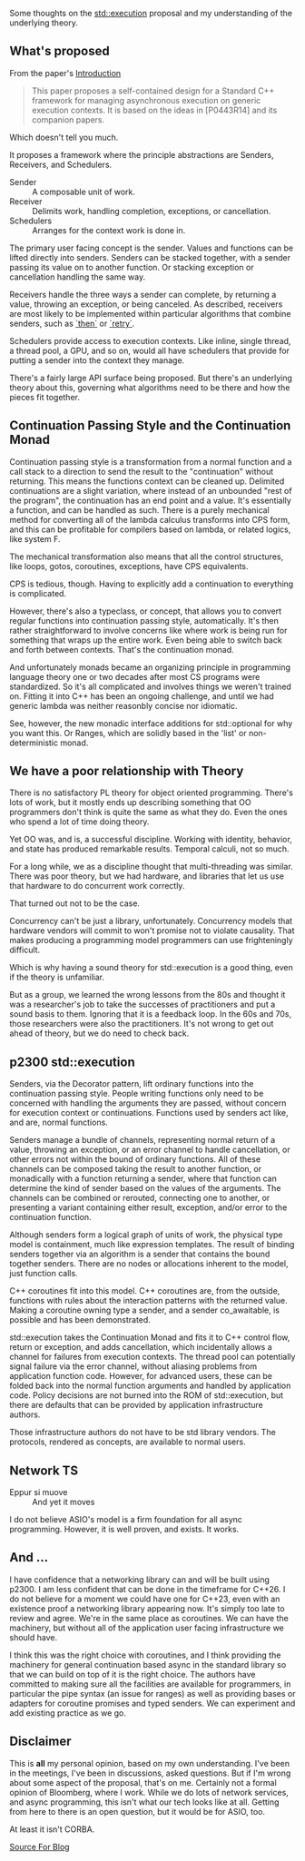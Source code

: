 <html><body><p> Some thoughts on the <a href="https://wg21.link/p2300">std::execution</a> proposal and my understanding of the underlying theory. </p>

<div id="outline-container-org6280fb4" class="outline-2">
<h2 id="org6280fb4">What's proposed</h2>
<div class="outline-text-2" id="text-org6280fb4">
<p> From the paper's <a href="https://brycelelbach.github.io/wg21_p2300_std_execution/std_execution.html#intro">Introduction</a> </p>

<blockquote>
<p> This paper proposes a self-contained design for a Standard C++ framework for managing asynchronous execution on generic execution contexts. It is based on the ideas in [P0443R14] and its companion papers. </p>
</blockquote>

<p> Which doesn't tell you much. </p>

<p> It proposes a framework where the principle abstractions are Senders, Receivers, and Schedulers. </p>

<dl class="org-dl">
<dt>Sender</dt><dd>A composable unit of work.</dd>
<dt>Receiver</dt><dd>Delimits work, handling completion, exceptions, or cancellation.</dd>
<dt>Schedulers</dt><dd>Arranges for the context work is done in.</dd>
</dl>


<p> The primary user facing concept is the sender. Values and functions can be lifted directly into senders. Senders can be stacked together, with a sender passing its value on to another function. Or stacking exception or cancellation handling the same way. </p>

<p> Receivers handle the three ways a sender can complete, by returning a value, throwing an exception, or being canceled. As described, receivers are most likely to be implemented within particular algorithms that combine senders, such as <a href="https://brycelelbach.github.io/wg21_p2300_std_execution/std_execution.html#example-then">`then`</a> or <a href="https://brycelelbach.github.io/wg21_p2300_std_execution/std_execution.html#example-retry">`retry`</a>. </p>

<p> Schedulers provide access to execution contexts. Like inline, single thread, a thread pool, a GPU, and so on, would all have schedulers that provide for putting a sender into the context they manage. </p>

<p> There's a fairly large API surface being proposed. But there's an underlying theory about this, governing what algorithms need to be there and how the pieces fit together. </p>
</div>
</div>

<div id="outline-container-org8699f4f" class="outline-2">
<h2 id="org8699f4f">Continuation Passing Style and the Continuation Monad</h2>
<div class="outline-text-2" id="text-org8699f4f">
<p> Continuation passing style is a transformation from a normal function and a call stack to a direction to send the result to the "continuation" without returning. This means the functions context can be cleaned up. Delimited continuations are a slight variation, where instead of an unbounded "rest of the program", the continuation has an end point and a value. It's essentially a function, and can be handled as such. There is a purely mechanical method for converting all of the lambda calculus transforms into CPS form, and this can be profitable for compilers based on lambda, or related logics, like system F. </p>

<p> The mechanical transformation also means that all the control structures, like loops, gotos, coroutines, exceptions, have CPS equivalents. </p>

<p> CPS is tedious, though. Having to explicitly add a continuation to everything is complicated. </p>

<p> However, there's also a typeclass, or concept, that allows you to convert regular functions into continuation passing style, automatically. It's then rather straightforward to involve concerns like where work is being run for something that wraps up the entire work. Even being able to switch back and forth between contexts. That's the continuation monad. </p>

<p> And unfortunately monads became an organizing principle in programming language theory one or two decades after most CS programs were standardized. So it's all complicated and involves things we weren't trained on. Fitting it into C++ has been an ongoing challenge, and until we had generic lambda was neither reasonbly concise nor idiomatic. </p>

<p> See, however, the new monadic interface additions for std::optional for why you want this. Or Ranges, which are solidly based in the 'list' or non-deterministic monad. </p>
</div>
</div>

<div id="outline-container-org32f30b7" class="outline-2">
<h2 id="org32f30b7">We have a poor relationship with Theory</h2>
<div class="outline-text-2" id="text-org32f30b7">
<p> There is no satisfactory PL theory for object oriented programming. There's lots of work, but it mostly ends up describing something that OO programmers don't think is quite the same as what they do. Even the ones who spend a lot of time doing theory. </p>

<p> Yet OO was, and is, a successful discipline. Working with identity, behavior, and state has produced remarkable results. Temporal calculi, not so much. </p>

<p> For a long while, we as a discipline thought that multi-threading was similar. There was poor theory, but we had hardware, and libraries that let us use that hardware to do concurrent work correctly. </p>

<p> That turned out not to be the case. </p>

<p> Concurrency can't be just a library, unfortunately. Concurrency models that hardware vendors will commit to won't promise not to violate causality. That makes producing a programming model programmers can use frighteningly difficult. </p>

<p> Which is why having a sound theory for std::execution is a good thing, even if the theory is unfamiliar. </p>

<p> But as a group, we learned the wrong lessons from the 80s and thought it was a researcher's job to take the successes of practitioners and put a sound basis to them. Ignoring that it is a feedback loop. In the 60s and 70s, those researchers were also the practitioners. It's not wrong to get out ahead of theory, but we do need to check back. </p>
</div>
</div>

<div id="outline-container-org4d78be1" class="outline-2">
<h2 id="org4d78be1">p2300 std::execution</h2>
<div class="outline-text-2" id="text-org4d78be1">
<p> Senders, via the Decorator pattern, lift ordinary functions into the continuation passing style. People writing functions only need to be concerned with handling the arguments they are passed, without concern for execution context or continuations. Functions used by senders act like, and are, normal functions. </p>

<p> Senders manage a bundle of channels, representing normal return of a value, throwing an exception, or an error channel to handle cancellation, or other errors not within the bound of ordinary functions. All of these channels can be composed taking the result to another function, or monadically with a function returning a sender, where that function can determine the kind of sender based on the values of the arguments. The channels can be combined or rerouted, connecting one to another, or presenting a variant containing either result, exception, and/or error to the continuation function. </p>

<p> Although senders form a logical graph of units of work, the physical type model is containment, much like expression templates. The result of binding senders together via an algorithm is a sender that contains the bound together senders. There are no nodes or allocations inherent to the model, just function calls. </p>

<p> C++ coroutines fit into this model. C++ coroutines are, from the outside, functions with rules about the interaction patterns with the returned value. Making a coroutine owning type a sender, and a sender co_awaitable, is possible and has been demonstrated. </p>

<p> std::execution takes the Continuation Monad and fits it to C++ control flow, return or exception, and adds cancellation, which incidentally allows a channel for failures from execution contexts. The thread pool can potentially signal failure via the error channel, without aliasing problems from application function code. However, for advanced users, these can be folded back into the normal function arguments and handled by application code. Policy decisions are not burned into the ROM of std::execution, but there are defaults that can be provided by application infrastructure authors. </p>

<p> Those infrastructure authors do not have to be std library vendors. The protocols, rendered as concepts, are available to normal users. </p>
</div>
</div>

<div id="outline-container-org2dd1cec" class="outline-2">
<h2 id="org2dd1cec">Network TS</h2>
<div class="outline-text-2" id="text-org2dd1cec">
<dl class="org-dl">
<dt><span class="underline">Eppur si muove</span></dt><dd>And yet it moves</dd>
</dl>

<p> I do not believe ASIO's model is a firm foundation for all async programming. However, it is well proven, and exists. It works. </p>
</div>
</div>


<div id="outline-container-org5f111d1" class="outline-2">
<h2 id="org5f111d1">And …</h2>
<div class="outline-text-2" id="text-org5f111d1">
<p> I have confidence that a networking library can and will be built using p2300. I am less confident that can be done in the timeframe for C++26. I do not believe for a moment we could have one for C++23, even with an existence proof a networking library appearing now. It's simply too late to review and agree. We're in the same place as coroutines. We can have the machinery, but without all of the application user facing infrastructure we should have. </p>

<p> I think this was the right choice with coroutines, and I think providing the machinery for general continuation based async in the standard library so that we can build on top of it is the right choice. The authors have committed to making sure all the facilities are available for programmers, in particular the pipe syntax (an issue for ranges) as well as providing bases or adapters for coroutine promises and typed senders. We can experiment and add existing practice as we go. </p>
</div>
</div>


<div id="outline-container-orgb7e8b70" class="outline-2">
<h2 id="orgb7e8b70">Disclaimer</h2>
<div class="outline-text-2" id="text-orgb7e8b70">
<p> This is <b>all</b> my personal opinion, based on my own understanding. I've been in the meetings, I've been in discussions, asked questions. But if I'm wrong about some aspect of the proposal, that's on me. Certainly not a formal opinion of Bloomberg, where I work. While we do lots of network services, and async programming, this isn't what our tech looks like at all. Getting from here to there is an open question, but it would be for ASIO, too. </p>

<p> At least it isn't CORBA. </p>

<p> <a href="https://github.com/steve-downey/what-comes-to-mind/blob/master/send-rec.org">Source For Blog</a> </p>
</div>
</div>
</body></html>